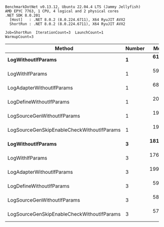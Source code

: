 ```

BenchmarkDotNet v0.13.12, Ubuntu 22.04.4 LTS (Jammy Jellyfish)
AMD EPYC 7763, 1 CPU, 4 logical and 2 physical cores
.NET SDK 8.0.201
  [Host]   : .NET 8.0.2 (8.0.224.6711), X64 RyuJIT AVX2
  ShortRun : .NET 8.0.2 (8.0.224.6711), X64 RyuJIT AVX2

Job=ShortRun  IterationCount=3  LaunchCount=1  
WarmupCount=3  

```
| Method                                     | Number | Mean      | Error     | StdDev   | Min       | Max       | Gen0   | Allocated |
|------------------------------------------- |------- |----------:|----------:|---------:|----------:|----------:|-------:|----------:|
| **LogWithoutIfParams**                         | **1**      |  **61.42 ns** | **27.206 ns** | **1.491 ns** |  **60.46 ns** |  **63.14 ns** | **0.0010** |      **88 B** |
| LogWithIfParams                            | 1      |  59.85 ns |  3.653 ns | 0.200 ns |  59.71 ns |  60.08 ns | 0.0010 |      88 B |
| LogAdapterWithoutIfParams                  | 1      |  68.27 ns | 57.127 ns | 3.131 ns |  65.61 ns |  71.72 ns | 0.0010 |      88 B |
| LogDefineWithoutIfParams                   | 1      |  20.11 ns | 10.201 ns | 0.559 ns |  19.78 ns |  20.76 ns |      - |         - |
| LogSourceGenWithoutIfParams                | 1      |  19.70 ns |  0.115 ns | 0.006 ns |  19.69 ns |  19.70 ns |      - |         - |
| LogSourceGenSkipEnableCheckWithoutIfParams | 1      |  19.56 ns |  3.924 ns | 0.215 ns |  19.41 ns |  19.80 ns |      - |         - |
| **LogWithoutIfParams**                         | **3**      | **181.90 ns** | **30.442 ns** | **1.669 ns** | **180.51 ns** | **183.75 ns** | **0.0031** |     **264 B** |
| LogWithIfParams                            | 3      | 176.83 ns | 11.003 ns | 0.603 ns | 176.42 ns | 177.53 ns | 0.0031 |     264 B |
| LogAdapterWithoutIfParams                  | 3      | 199.52 ns | 13.539 ns | 0.742 ns | 199.02 ns | 200.38 ns | 0.0031 |     264 B |
| LogDefineWithoutIfParams                   | 3      |  59.04 ns |  1.217 ns | 0.067 ns |  58.98 ns |  59.11 ns |      - |         - |
| LogSourceGenWithoutIfParams                | 3      |  58.22 ns |  0.301 ns | 0.017 ns |  58.21 ns |  58.24 ns |      - |         - |
| LogSourceGenSkipEnableCheckWithoutIfParams | 3      |  57.48 ns |  1.691 ns | 0.093 ns |  57.38 ns |  57.54 ns |      - |         - |
